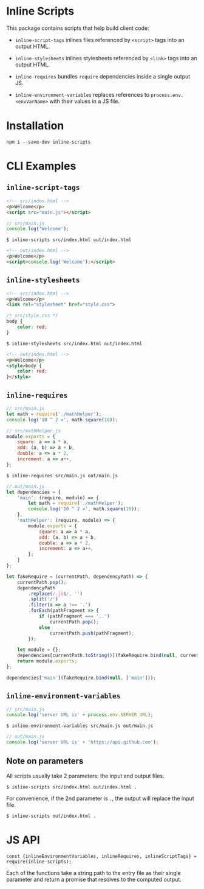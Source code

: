 # Inline Scripts

This package contains scripts that help build client code:

- `inline-script-tags` inlines files referenced by `<script>` tags into an output HTML.

- `inline-stylesheets` inlines stylesheets referenced by `<link>` tags into an output HTML.

- `inline-requires` bundles `require` dependencies inside a single output JS.

- `inline-environment-variables` replaces references to `process.env.<envVarName>` with their values in a JS file.

# Installation

`npm i --save-dev inline-scripts`

# CLI Examples

## `inline-script-tags`

```html
<!-- src/index.html -->
<p>Welcome</p>
<script src="main.js"></script>
```

```js
// src/main.js
console.log('Welcome');
```

`$ inline-scripts src/index.html out/index.html`

```html
<!-- out/index.html -->
<p>Welcome</p>
<script>console.log('Welcome');</script>
```

## `inline-stylesheets`

```html
<!-- src/index.html -->
<p>Welcome</p>
<link rel="stylesheet" href="style.css">
```

```css
/* src/style.css */
body {
	color: red;
}
```

`$ inline-stylesheets src/index.html out/index.html`

```html
<!-- out/index.html -->
<p>Welcome</p>
<style>body {
	color: red;
}</style>
```

## `inline-requires`

```js
// src/main.js
let math = require('./mathHelper');
console.log('10 ^ 2 =', math.square(10));
```

```js
// src/mathHelper.js
module.exports = {
	square: a => a * a,
	add: (a, b) => a + b,
	double: a => a * 2,
	increment: a => a++,
};

```

`$ inline-requires src/main.js out/main.js`

```js
// out/main.js
let dependencies = {
	'main': (require, module) => {
		let math = require('./mathHelper');
		console.log('10 ^ 2 =', math.square(10));
	},
	'mathHelper': (require, module) => {
		module.exports = {
			square: a => a * a,
			add: (a, b) => a + b,
			double: a => a * 2,
			increment: a => a++,
		};
	}
};

let fakeRequire = (currentPath, dependencyPath) => {
	currentPath.pop();
	dependencyPath
		.replace(/.js$/, '')
		.split('/')
		.filter(a => a !== '.')
		.forEach(pathFragment => {
			if (pathFragment === '..')
				currentPath.pop();
			else
				currentPath.push(pathFragment);
		});

	let module = {};
	dependencies[currentPath.toString()](fakeRequire.bind(null, currentPath), module);
	return module.exports;
};

dependencies['main'](fakeRequire.bind(null, ['main']));
```

## `inline-environment-variables`


```js
// src/main.js
console.log('server URL is' + process.env.SERVER_URL);
```

`$ inline-environment-variables src/main.js out/main.js`

```js
// out/main.js
console.log('server URL is' + 'https://api.github.com');
```

## Note on parameters

All scripts usually take 2 parameters: the input and output files.

`$ inline-scripts src/index.html out/index.html .`

For convenience, if the 2nd parameter is `.`, the output will replace the input file.

`$ inline-scripts out/index.html .`

# JS API

`const {inlineEnvironmentVariables, inlineRequires, inlineScriptTags} = require(inline-scripts);`

Each of the functions take a string path to the entry file as their single parameter and return a promise that resolves to the computed output.
